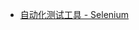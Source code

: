 
- [自动化测试工具 - Selenium](https://www.chenshaowen.com/blog/automated-testing-tool-about-selenium.html)